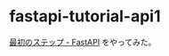 # fastapi-tutorial-api1

[最初のステップ - FastAPI](https://fastapi.tiangolo.com/ja/tutorial/first-steps/)
をやってみた。
